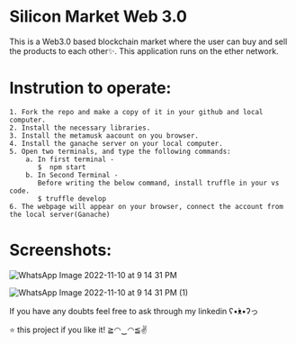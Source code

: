 # Silicon Market Web 3.0

This is a Web3.0 based blockchain market where the user can buy and sell the products to each other✨. This application runs on the ether network.

# Instrution to operate:

    1. Fork the repo and make a copy of it in your github and local computer.
    2. Install the necessary libraries.
    3. Install the metamusk aacount on you browser.
    4. Install the ganache server on your local computer.
    5. Open two terminals, and type the following commands:  
        a. In first terminal - 
           $  npm start
        b. In Second Terminal - 
           Before writing the below command, install truffle in your vs code.
           $ truffle develop
    6. The webpage will appear on your browser, connect the account from the local server(Ganache)

# Screenshots:

![WhatsApp Image 2022-11-10 at 9 14 31 PM](https://user-images.githubusercontent.com/107169043/201509091-30b9533a-5bc1-4780-91e6-cf7279da1e60.jpeg)

![WhatsApp Image 2022-11-10 at 9 14 31 PM (1)](https://user-images.githubusercontent.com/107169043/201509110-2e90ab53-52b6-48c1-9812-bb0c9c7c2db7.jpeg)

If you have any doubts feel free to ask through my linkedin ʕ•́ᴥ•̀ʔっ

⭐ this project if you like it! ≧◠‿◠≦✌
